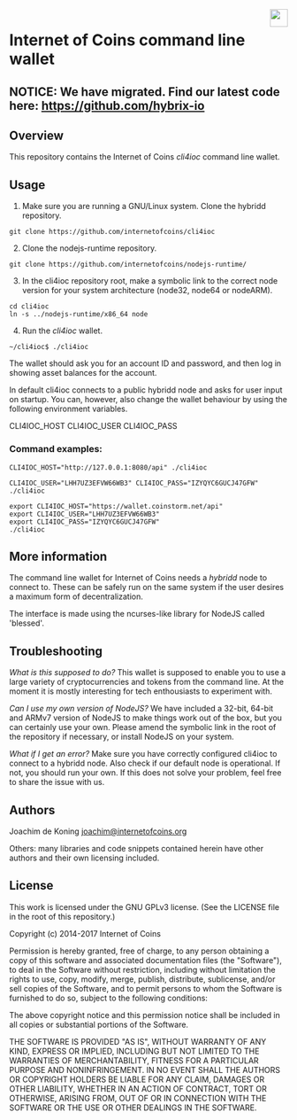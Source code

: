 <img align="right" height="32" src="https://coinstorm.net/ioc_logo_fund.png">

# Internet of Coins command line wallet


## NOTICE: We have migrated. Find our latest code here: https://github.com/hybrix-io


## Overview

This repository contains the Internet of Coins <i>cli4ioc</i> command line wallet.

## Usage

1. Make sure you are running a GNU/Linux system. Clone the hybridd repository.
```
git clone https://github.com/internetofcoins/cli4ioc
```
2. Clone the nodejs-runtime repository.
```
git clone https://github.com/internetofcoins/nodejs-runtime/
```
3. In the cli4ioc repository root, make a symbolic link to the correct node version for your system architecture (node32, node64 or nodeARM).
```
cd cli4ioc
ln -s ../nodejs-runtime/x86_64 node
```

4. Run the <i>cli4ioc</i> wallet.
```
~/cli4ioc$ ./cli4ioc
```

The wallet should ask you for an account ID and password, and then log in showing asset balances for the account.

In default cli4ioc connects to a public hybridd node and asks for user input on startup. You can, however, also change the wallet behaviour by using the following environment variables.

 CLI4IOC_HOST
 CLI4IOC_USER
 CLI4IOC_PASS


### Command examples:

```
CLI4IOC_HOST="http://127.0.0.1:8080/api" ./cli4ioc
```
```
CLI4IOC_USER="LHH7UZ3EFVW66WB3" CLI4IOC_PASS="IZYQYC6GUCJ47GFW" ./cli4ioc
```
```
export CLI4IOC_HOST="https://wallet.coinstorm.net/api"
export CLI4IOC_USER="LHH7UZ3EFVW66WB3"
export CLI4IOC_PASS="IZYQYC6GUCJ47GFW"
./cli4ioc
```

## More information

The command line wallet for Internet of Coins needs a <i>hybridd</i> node to connect to. These can be safely run on the same system if the user desires a maximum form of decentralization.

The interface is made using the ncurses-like library for NodeJS called 'blessed'.

## Troubleshooting

 <i>What is this supposed to do?</i>
 This wallet is supposed to enable you to use a large variety of cryptocurrencies and tokens from the command line. At the moment it is mostly interesting for tech enthousiasts to experiment with.
 
 <i>Can I use my own version of NodeJS?</i>
 We have included a 32-bit, 64-bit and ARMv7 version of NodeJS to make things work out of the box, but you can certainly use your own. Please amend the symbolic link in the root of the repository if necessary, or install NodeJS on your system.

 <i>What if I get an error?</i>
 Make sure you have correctly configured cli4ioc to connect to a hybridd node. Also check if our default node is operational. If not, you should run your own. If this does not solve your problem, feel free to share the issue with us.
 
## Authors

Joachim de Koning <joachim@internetofcoins.org>

Others: many libraries and code snippets contained herein have other authors and their own licensing included.

## License

This work is licensed under the GNU GPLv3 license. (See the LICENSE file in the root of this repository.)

Copyright (c) 2014-2017 Internet of Coins

Permission is hereby granted, free of charge, to any person obtaining a copy of this software and associated documentation files (the "Software"), to deal in the Software without restriction, including without limitation the rights to use, copy, modify, merge, publish, distribute, sublicense, and/or sell copies of the Software, and to permit persons to whom the Software is furnished to do so, subject to the following conditions:

The above copyright notice and this permission notice shall be included in all copies or substantial portions of the Software.

THE SOFTWARE IS PROVIDED "AS IS", WITHOUT WARRANTY OF ANY KIND, EXPRESS OR IMPLIED, INCLUDING BUT NOT LIMITED TO THE WARRANTIES OF MERCHANTABILITY, FITNESS FOR A PARTICULAR PURPOSE AND NONINFRINGEMENT. IN NO EVENT SHALL THE AUTHORS OR COPYRIGHT HOLDERS BE LIABLE FOR ANY CLAIM, DAMAGES OR OTHER LIABILITY, WHETHER IN AN ACTION OF CONTRACT, TORT OR OTHERWISE, ARISING FROM, OUT OF OR IN CONNECTION WITH THE SOFTWARE OR THE USE OR OTHER DEALINGS IN THE SOFTWARE.
